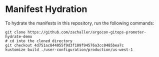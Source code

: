 # Manifest Hydration

To hydrate the manifests in this repository, run the following commands:

```shell
git clone https://github.com/zachaller/argocon-gitops-promoter-hydrate-demo
# cd into the cloned directory
git checkout 4d751ac844055f9d3f109f94576a3cc0485bea7c
kustomize build ./user-configuration/production/us-west-1
```
